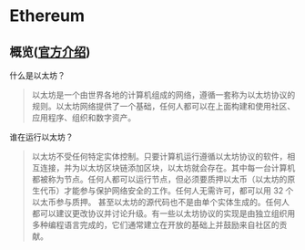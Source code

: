 # Ethereum

## 概览([官方介绍](https://ethereum.org/zh/what-is-ethereum/))

什么是以太坊？
>以太坊是一个由世界各地的计算机组成的网络，遵循一套称为以太坊协议的规则。以太坊网络提供了一个基础，任何人都可以在上面构建和使用社区、应用程序、组织和数字资产。

谁在运行以太坊？
>以太坊不受任何特定实体控制。只要计算机运行遵循以太坊协议的软件，相互连接，并为以太坊区块链添加区块，以太坊就会存在。其中每一台计算机都被称为节点。任何人都可以运行节点，但必须要质押以太币（以太坊的原生代币）才能参与保护网络安全的工作。任何人无需许可，都可以用 32 个以太币参与质押。
甚至以太坊的源代码也不是由单个实体生成的。任何人都可以建议更改协议并讨论升级。有一些以太坊协议的实现是由独立组织用多种编程语言完成的，它们通常建立在开放的基础上并鼓励来自社区的贡献。
